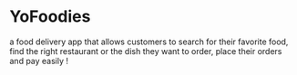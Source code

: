 # YoFoodies
a food delivery app that allows customers to search for their favorite food, find the right restaurant or the dish they want to order, place their orders and pay easily !
